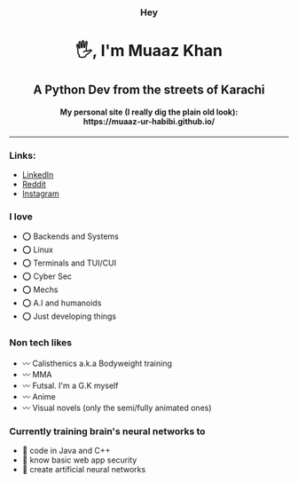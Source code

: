 <h3 align="center">Hey</h3>
<h1 align="center">🖐, I'm Muaaz Khan</h1>
<h2 align="center">A Python Dev from the streets of Karachi</h2>
<h4 align="center">My personal site (I really dig the plain old look):<br>https://muaaz-ur-habibi.github.io/</h4>
<hr>
<h3>Links:</h3>
<ul>
  <li><a href="https://www.linkedin.com/in/muaaz-khan-39801931a/">LinkedIn</a></li>
  <li><a href="https://www.reddit.com/user/Ok-Balance4649/">Reddit</a></li>
  <li><a href="https://www.instagram.com/muaaz_ur_habibi?igsh=YzU3YnlxbzN5ZG9k">Instagram</a></li>
</ul>

<h3>I love</h3>
<ul>
  <li>⭕ Backends and Systems</li>
  <li>⭕ Linux</li>
  <li>⭕ Terminals and TUI/CUI</li>
  <li>⭕ Cyber Sec</li>
  <li>⭕ Mechs</li>
  <li>⭕ A.I and humanoids</li>
  <li>⭕ Just developing things</li>
</ul>
<h3>Non tech likes</h3>
<ul>
  <li>〰 Calisthenics a.k.a Bodyweight training</li>
  <li>〰 MMA</li>
  <li>〰 Futsal. I'm a G.K myself</li>
  <li>〰 Anime</li>
  <li>〰 Visual novels (only the semi/fully animated ones)</li>
</ul>
<h3>Currently training brain's neural networks to</h3>
<ul>
  <li>💨 code in Java and C++</li>
  <li>💨 know basic web app security</li>
  <li>💨 create artificial neural networks</li>
</ul>
